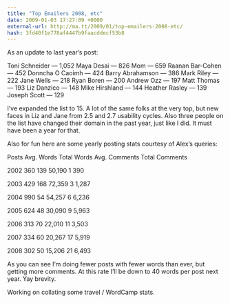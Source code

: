 ```yaml
---
title: "Top Emailers 2008, etc"
date: 2009-01-03 17:27:09 +0000
external-url: http://ma.tt/2009/01/top-emailers-2008-etc/
hash: 3fd40f1e778af4447b9faacddecf53b8
---
```


As an update to last year’s post:


Toni Schneider — 1,052
Maya Desai — 826
Mom — 659
Raanan Bar-Cohen — 452
Donncha O Caoimh — 424
Barry Abrahamson — 386
Mark Riley — 222
Jane Wells — 218
Ryan Boren — 200
Andrew Ozz — 197
Matt Thomas — 193
Liz Danzico — 148
Mike Hirshland — 144
Heather Rasley — 139
Joseph Scott — 129

I’ve expanded the list to 15. A lot of the same folks at the very top, but new faces in Liz and Jane from 2.5 and 2.7 usability cycles. Also three people on the list have changed their domain in the past year, just like I did. It must have been a year for that.

Also for fun here are some yearly posting stats courtesy of Alex’s queries:




Posts
Avg. Words
Total Words
Avg. Comments
Total Comments


2002
360
139
50,190
1
390


2003
429
168
72,359
3
1,287


2004
990
54
54,257
6
6,236


2005
624
48
30,090
9
5,963


2006
313
70
22,010
11
3,503


2007
334
60
20,267
17
5,919


2008
302
50
15,206
21
6,493


As you can see I’m doing fewer posts with fewer words than ever, but getting more comments. At this rate I’ll be down to 40 words per post next year. Yay brevity.  

Working on collating some travel / WordCamp stats.

